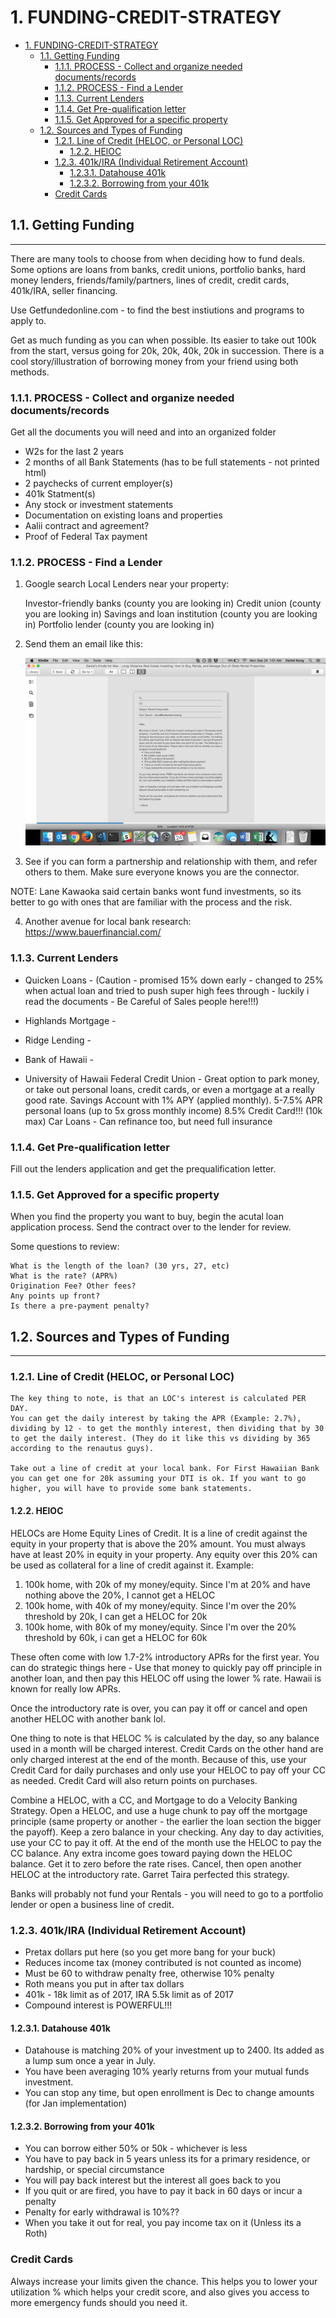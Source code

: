 # 1. FUNDING-CREDIT-STRATEGY

<!-- TOC -->

- [1. FUNDING-CREDIT-STRATEGY](#1-funding-credit-strategy)
  - [1.1. Getting Funding](#11-getting-funding)
    - [1.1.1. PROCESS - Collect and organize needed documents/records](#111-process---collect-and-organize-needed-documentsrecords)
    - [1.1.2. PROCESS - Find a Lender](#112-process---find-a-lender)
    - [1.1.3. Current Lenders](#113-current-lenders)
    - [1.1.4. Get Pre-qualification letter](#114-get-pre-qualification-letter)
    - [1.1.5. Get Approved for a specific property](#115-get-approved-for-a-specific-property)
  - [1.2. Sources and Types of Funding](#12-sources-and-types-of-funding)
    - [1.2.1. Line of Credit (HELOC, or Personal LOC)](#121-line-of-credit-heloc-or-personal-loc)
      - [1.2.2. HElOC](#122-heloc)
    - [1.2.3. 401k/IRA (Individual Retirement Account)](#123-401kira-individual-retirement-account)
      - [1.2.3.1. Datahouse 401k](#1231-datahouse-401k)
      - [1.2.3.2. Borrowing from your 401k](#1232-borrowing-from-your-401k)
    - [Credit Cards](#credit-cards)

<!-- /TOC -->

## 1.1. Getting Funding

---

There are many tools to choose from when deciding how to fund deals. Some options are loans from banks, credit unions, portfolio banks, hard money lenders, friends/family/partners, lines of credit, credit cards,
401k/IRA, seller financing.

Use Getfundedonline.com - to find the best instiutions and programs to apply to.

Get as much funding as you can when possible. Its easier to take out 100k from the start, versus going for 20k, 20k, 40k, 20k in succession. There is a cool story/illustration of borrowing money from your friend using both methods.

### 1.1.1. PROCESS - Collect and organize needed documents/records

Get all the documents you will need and into an organized folder

- W2s for the last 2 years
- 2 months of all Bank Statements (has to be full statements - not printed html)
- 2 paychecks of current employer(s)
- 401k Statment(s)
- Any stock or investment statements
- Documentation on existing loans and properties
- Aalii contract and agreement?
- Proof of Federal Tax payment

### 1.1.2. PROCESS - Find a Lender

1. Google search Local Lenders near your property:

   Investor-friendly banks (county you are looking in)
   Credit union (county you are looking in)
   Savings and loan institution (county you are looking in)
   Portfolio lender (county you are looking in)

2. Send them an email like this:

   ![](lib/Letter-to-Prospective-Credit-Union-or-Lender.png)

3. See if you can form a partnership and relationship with them, and refer others to them. Make sure everyone knows you are the connector.

NOTE: Lane Kawaoka said certain banks wont fund investments, so its better to go with ones that are familiar with the process and the risk.

4. Another avenue for local bank research: https://www.bauerfinancial.com/

### 1.1.3. Current Lenders

- Quicken Loans -
  (Caution - promised 15% down early - changed to 25% when actual loan and tried to push super high fees through - luckily i read the documents - Be Careful of Sales people here!!!)

- Highlands Mortgage -

- Ridge Lending -

- Bank of Hawaii -

- University of Hawaii Federal Credit Union -
  Great option to park money, or take out personal loans, credit cards, or even a mortgage at a really good rate.
  Savings Account with 1% APY (applied monthly).
  5-7.5% APR personal loans (up to 5x gross monthly income)
  8.5% Credit Card!!! (10k max)
  Car Loans - Can refinance too, but need full insurance

### 1.1.4. Get Pre-qualification letter

Fill out the lenders application and get the prequalification letter.

### 1.1.5. Get Approved for a specific property

When you find the property you want to buy, begin the acutal loan application process. Send the contract over to the lender for review.

Some questions to review:

    What is the length of the loan? (30 yrs, 27, etc)
    What is the rate? (APR%)
    Origination Fee? Other fees?
    Any points up front?
    Is there a pre-payment penalty?

## 1.2. Sources and Types of Funding

---

### 1.2.1. Line of Credit (HELOC, or Personal LOC)

    The key thing to note, is that an LOC's interest is calculated PER DAY.
    You can get the daily interest by taking the APR (Example: 2.7%), dividing by 12 - to get the monthly interest, then dividing that by 30 to get the daily interest. (They do it like this vs dividing by 365 according to the renautus guys).

    Take out a line of credit at your local bank. For First Hawaiian Bank you can get one for 20k assuming your DTI is ok. If you want to go higher, you will have to provide some bank statements.

#### 1.2.2. HElOC

HELOCs are Home Equity Lines of Credit. It is a line of credit against the equity in your property that is above the 20% amount. You must always have at least 20% in equity in your property. Any equity over this 20% can be used as collateral for a line of credit against it. Example:

1. 100k home, with 20k of my money/equity. Since I'm at 20% and have nothing above the 20%, I cannot get a HELOC
2. 100k home, with 40k of my money/equity. Since I'm over the 20% threshold by 20k, I can get a HELOC for 20k
3. 100k home, with 80k of my money/equity. Since I'm over the 20% threshold by 60k, i can get a HELOC for 60k

These often come with low 1.7-2% introductory APRs for the first year. You can do strategic things here - Use that money to quickly pay off principle in another loan, and then pay this HELOC off using the lower % rate. Hawaii is known for really low APRs.

Once the introductory rate is over, you can pay it off or cancel and open another HELOC with another bank lol.

One thing to note is that HELOC % is calculated by the day, so any balance used in a month will be charged interest. Credit Cards on the other hand are only charged interest at the end of the month. Because of this, use your Credit Card for daily purchases and only use your HELOC to pay off your CC as needed. Credit Card will also return points on purchases.

Combine a HELOC, with a CC, and Mortgage to do a Velocity Banking Strategy. Open a HELOC, and use a huge chunk to pay off the mortgage principle (same property or another - the earlier the loan section the bigger the payoff). Keep a zero balance in your checking. Any day to day activities, use your CC to pay it off. At the end of the month use the HELOC to pay the CC balance. Any extra income goes toward paying down the HELOC balance. Get it to zero before the rate rises. Cancel, then open another HELOC at the introductory rate. Garret Taira perfected this strategy.

Banks will probably not fund your Rentals - you will need to go to a portfolio lender or open a business line of credit.

### 1.2.3. 401k/IRA (Individual Retirement Account)

- Pretax dollars put here (so you get more bang for your buck)
- Reduces income tax (money contributed is not counted as income)
- Must be 60 to withdraw penalty free, otherwise 10% penalty
- Roth means you put in after tax dollars
- 401k - 18k limit as of 2017, IRA 5.5k limit as of 2017
- Compound interest is POWERFUL!!!

#### 1.2.3.1. Datahouse 401k

- Datahouse is matching 20% of your investment up to 2400. Its added as a lump sum once a year in July.
- You have been averaging 10% yearly returns from your mutual funds investment.
- You can stop any time, but open enrollment is Dec to change amounts (for Jan implementation)

#### 1.2.3.2. Borrowing from your 401k

- You can borrow either 50% or 50k - whichever is less
- You have to pay back in 5 years unless its for a primary residence, or hardship, or special circumstance
- You will pay back interest but the interest all goes back to you
- If you quit or are fired, you have to pay it back in 60 days or incur a penalty
- Penalty for early withdrawal is 10%??
- When you take it out for real, you pay income tax on it (Unless its a Roth)

### Credit Cards

Always increase your limits given the chance. This helps you to lower your utilization % which helps your credit score, and also gives you access to more emergency funds should you need it.

